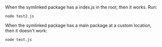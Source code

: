 When the symlinked package has a index.js in the root, then it works. Run:

```
node test2.js
```

When the symlinked package has a main package at a custom location, then it doesn't work:

```
node test.js
```
